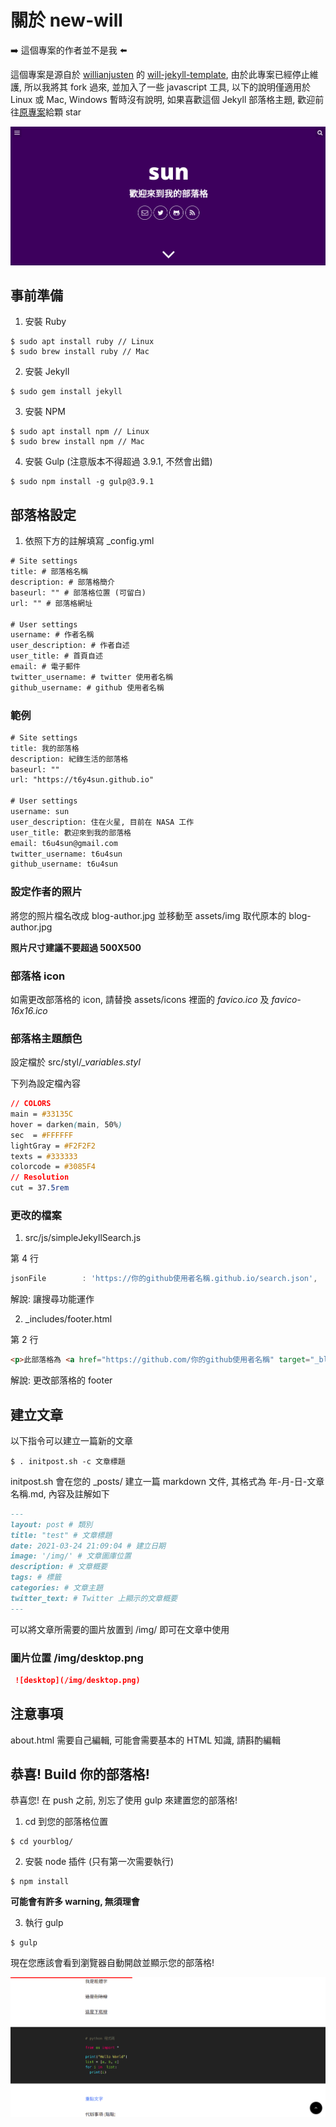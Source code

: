 # 關於 new-will

:arrow_right: 這個專案的作者並不是我 :arrow_left:

這個專案是源自於 [willianjusten](https://github.com/willianjusten) 的 [will-jekyll-template](https://github.com/willianjusten/will-jekyll-template), 由於此專案已經停止維護, 所以我將其 fork 過來, 並加入了一些 javascript 工具, 以下的說明僅適用於 Linux 或 Mac, Windows 暫時沒有說明, 如果喜歡這個 Jekyll 部落格主題, 歡迎前往[原專案](https://github.com/willianjusten/will-jekyll-template)給顆 star

![blog](readmepic/blog.png)

## 事前準備

1. 安裝 Ruby

```console
$ sudo apt install ruby // Linux
$ sudo brew install ruby // Mac
```

2. 安裝 Jekyll

```console
$ sudo gem install jekyll
```

3. 安裝 NPM

```console
$ sudo apt install npm // Linux
$ sudo brew install npm // Mac
```

4. 安裝 Gulp (注意版本不得超過 3.9.1, 不然會出錯)

```console
$ sudo npm install -g gulp@3.9.1
```

## 部落格設定

1. 依照下方的註解填寫 _config.yml

```xml
# Site settings
title: # 部落格名稱
description: # 部落格簡介
baseurl: "" # 部落格位置 (可留白)
url: "" # 部落格網址

# User settings
username: # 作者名稱
user_description: # 作者自述
user_title: # 首頁自述
email: # 電子郵件
twitter_username: # twitter 使用者名稱
github_username: # github 使用者名稱
```

### 範例

```xml
# Site settings
title: 我的部落格
description: 紀錄生活的部落格
baseurl: ""
url: "https://t6y4sun.github.io"

# User settings
username: sun
user_description: 住在火星, 目前在 NASA 工作
user_title: 歡迎來到我的部落格
email: t6u4sun@gmail.com
twitter_username: t6u4sun
github_username: t6u4sun
```

### 設定作者的照片

將您的照片檔名改成 blog-author.jpg 並移動至 assets/img 取代原本的 blog-author.jpg

__照片尺寸建議不要超過 500X500__

### 部落格 icon

如需更改部落格的 icon, 請替換 assets/icons 裡面的 *favico.ico* 及 *favico-16x16.ico*

### 部落格主題顏色

設定檔於 src/styl/*_variables.styl*

下列為設定檔內容

```css
// COLORS
main = #33135C
hover = darken(main, 50%)
sec  = #FFFFFF
lightGray = #F2F2F2
texts = #333333
colorcode = #3085F4
// Resolution
cut = 37.5rem
```

### 更改的檔案

1. src/js/simpleJekyllSearch.js

第 4 行
```js
jsonFile        : 'https://你的github使用者名稱.github.io/search.json',
```

解說: 讓搜尋功能運作

2. _includes/footer.html

第 2 行
```html
<p>此部落格為 <a href="https://github.com/你的github使用者名稱" target="_blank">你的github使用者名稱</a> 擁有</p>
```

解說: 更改部落格的 footer

## 建立文章

以下指令可以建立一篇新的文章

```console
$ . initpost.sh -c 文章標題
```

initpost.sh 會在您的 _posts/ 建立一篇 markdown 文件, 其格式為 年-月-日-文章名稱.md, 內容及註解如下

```markdown
---
layout: post # 類別
title: "test" # 文章標題
date: 2021-03-24 21:09:04 # 建立日期
image: '/img/' # 文章圖庫位置
description: # 文章概要
tags: # 標籤
categories: # 文章主題
twitter_text: # Twitter 上顯示的文章概要
---
```

可以將文章所需要的圖片放置到 /img/ 即可在文章中使用

 ### 圖片位置 /img/desktop.png

```markdown
 ![desktop](/img/desktop.png)
```

## 注意事項

about.html 需要自己編輯, 可能會需要基本的 HTML 知識, 請斟酌編輯

## 恭喜! Build 你的部落格!

恭喜您! 在 push 之前, 別忘了使用 gulp 來建置您的部落格!

1. cd 到您的部落格位置

```console
$ cd yourblog/
```

2. 安裝 node 插件 (只有第一次需要執行)

```console
$ npm install
```

__可能會有許多 warning, 無須理會__

3. 執行 gulp

```console
$ gulp
```

現在您應該會看到瀏覽器自動開啟並顯示您的部落格!

![blog2](readmepic/blog2.png)
